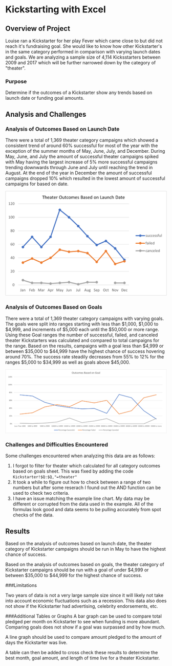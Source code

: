 # Kickstarting with Excel

## Overview of Project

Louise ran a Kickstarter for her play Fever which came close to but did not reach it's fundraising goal. She would like to know how other Kickstarter's in the same category performed in comparison with varying launch dates and goals. We are analyzing a sample size of 4,114 Kicksstarters between 2009 and 2017 which will be further narrowed down by the category of "theater".

### Purpose

Determine if the outcomes of a Kickstarter show any trends based on launch date or funding goal amounts.

## Analysis and Challenges

### Analysis of Outcomes Based on Launch Date

There were a total of 1,369 theater category campaigns which showed a consistent trend of around 60% successful for most of the year with the exception of the summer months of May, June, July, and December. During May, June, and July the amount of successful theater campaigns spiked with May having the largest increase of 5% more successful campaigns trending downwards through June and July until reaching the trend in August. At the end of the year in December the amount of successful campaigns dropped 10% which resulted in the lowest amount of successful campaigns for based on date.

![This is an image](https://github.com/SubF/Kickstarter-Analysis/blob/main/Theater%20Outcomes%20by%20Launch%20Date.png)

### Analysis of Outcomes Based on Goals

There were a total of 1,369 theater category campaigns with varying goals. The goals were split into ranges starting with less than $1,000, $1,000 to $4,999, and increments of $5,000 each until the $50,000 or more range. Using these Goal ranges the number of successful, failed, and canceled theater Kickstarters was calculated and compared to total campaigns for the range. Based on the results, campaigns with a goal less than $4,999 or between $35,000 to $44,999 have the highest chance of success hovering around 70%. The success rate steadily decreases from 55% to 12% for the ranges $5,000 to $34,999 as well as goals above $45,000.

![This is an image](https://github.com/SubF/Kickstarter-Analysis/blob/main/Outcomes%20Based%20on%20Goal.png)

### Challenges and Difficulties Encountered

Some challenges encountered when analyzing this data are as follows:
1. I forgot to filter for theater which calculated for all category outcomes based on goals sheet. This was fixed by adding the code `Kickstarter!$Q:$Q,"=theater"`
2. It took a while to figure out how to check between a range of two numbers but after some reserach I found out the AND function can be used to check two criteria.
3. I have an issue matching the example line chart. My data may be different or corrupted from the data used in the example. All of the formulas look good and data seems to be pulling accurately from spot checks of the data.

## Results

Based on the analysis of outcomes based on launch date, the theater category of Kickstarter campaigns should be run in May to have the highest chance of success.

Based on the analysis of outcomes based on goals, the theater category of Kickstarter campaigns should be run with a goal of under $4,999 or between $35,000 to $44,999 for the highest chance of success. 

###Limitations

Two years of data is not a very large sample size since it will likely not take into account economic fluctuations such as a recession. This data also does not show if the Kickstarter had advertising, celebrity endorsements, etc.

###Additional Tables or Graphs
A bar graph can be used to compare total pledged per month on Kickstarter to see when funding is more abundant. Comparing goals does not show if a goal was surpassed and by how much.

A line graph should be used to compare amount pledged to the amount of days the Kickstarter was live.

A table can then be added to cross check these results to determine the best month, goal amount, and length of time live for a theater Kickstarter.
